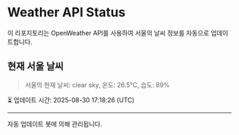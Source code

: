 
# Weather API Status

이 리포지토리는 OpenWeather API를 사용하여 서울의 날씨 정보를 자동으로 업데이트합니다.

## 현재 서울 날씨
> 서울의 현재 날씨: clear sky, 온도: 26.5°C, 습도: 89%

⏳ 업데이트 시간: 2025-08-30 17:18:26 (UTC)

---
자동 업데이트 봇에 의해 관리됩니다.
